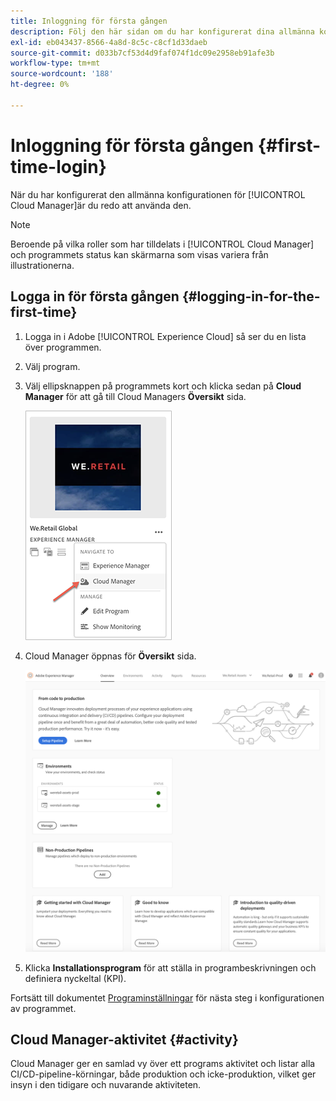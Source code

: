 ```yaml
---
title: Inloggning för första gången
description: Följ den här sidan om du har konfigurerat dina allmänna konfigurationer och vill använda Cloud Manager för första gången.
exl-id: eb043437-8566-4a8d-8c5c-c8cf1d33daeb
source-git-commit: d033b7cf53d4d9faf074f1dc09e2958eb91afe3b
workflow-type: tm+mt
source-wordcount: '188'
ht-degree: 0%

---
```



# Inloggning för första gången {#first-time-login}

När du har konfigurerat den allmänna konfigurationen för [!UICONTROL Cloud Manager]är du redo att använda den.

>[!NOTE]
>
>Beroende på vilka roller som har tilldelats i [!UICONTROL Cloud Manager] och programmets status kan skärmarna som visas variera från illustrationerna.

## Logga in för första gången {#logging-in-for-the-first-time}

1. Logga in i Adobe [!UICONTROL Experience Cloud] så ser du en lista över programmen.

1. Välj program.

1. Välj ellipsknappen på programmets kort och klicka sedan på **Cloud Manager** för att gå till Cloud Managers **Översikt** sida.

   ![Cloud Manager-alternativ](/help/assets/navigate-cm1.png)

1. Cloud Manager öppnas för **Översikt** sida.

   ![Översiktssida för Cloud Manager](/help/assets/FirstLogin1.png)

1. Klicka **Installationsprogram** för att ställa in programbeskrivningen och definiera nyckeltal (KPI).

Fortsätt till dokumentet [Programinställningar](https://helpx.adobe.com/experience-manager/cloud-manager/using/program-setup.html) för nästa steg i konfigurationen av programmet.

## Cloud Manager-aktivitet {#activity}

Cloud Manager ger en samlad vy över ett programs aktivitet och listar alla CI/CD-pipeline-körningar, både produktion och icke-produktion, vilket ger insyn i den tidigare och nuvarande aktiviteten.
